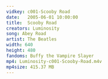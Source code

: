 ```yaml
---
vidkey: c001-Scooby Road
date:   2005-06-01 10:00:00
title:  Scooby Road
creators: Luminosity
song: Abey Road
artist: The Beatles
width: 640
height: 480
fandoms: Buffy the Vampire Slayer
mp4: Luminosity-c001-Scooby-Road.m4v
mp4size: 415.37 MB
---
```


  <div>
  
  </div>
  